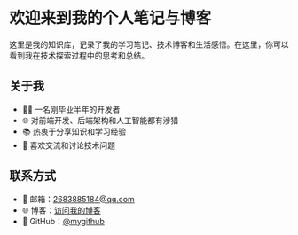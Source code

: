 # 欢迎来到我的个人笔记与博客

这里是我的知识库，记录了我的学习笔记、技术博客和生活感悟。在这里，你可以看到我在技术探索过程中的思考和总结。

## 关于我

- 👨‍💻 一名刚毕业半年的开发者
- 🌐 对前端开发、后端架构和人工智能都有涉猎
- 📚 热衷于分享知识和学习经验
- 💬 喜欢交流和讨论技术问题

## 联系方式

- 📧 邮箱：[2683885184@qq.com](2683885184@qq.com)
- 🌐 博客：[访问我的博客](https://sunacong.github.io)
- 📘 GitHub：[@mygithub](https://github.com/SunACong)